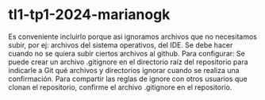 # tl1-tp1-2024-marianogk
Es conveniente incluirlo porque asi ignoramos archivos que no necesitamos subir, por ej: archivos del sistema operativos, del IDE. 
Se debe hacer cuando no se quiera subir ciertos archivos al github.
Para configurar: Se puede crear un archivo .gitignore en el directorio raíz del repositorio para indicarle a Git qué archivos y directorios ignorar cuando se realiza una confirmación. Para compartir las reglas de ignore con otros usuarios que clonan el repositorio, confirme el archivo .gitignore en el repositorio.
